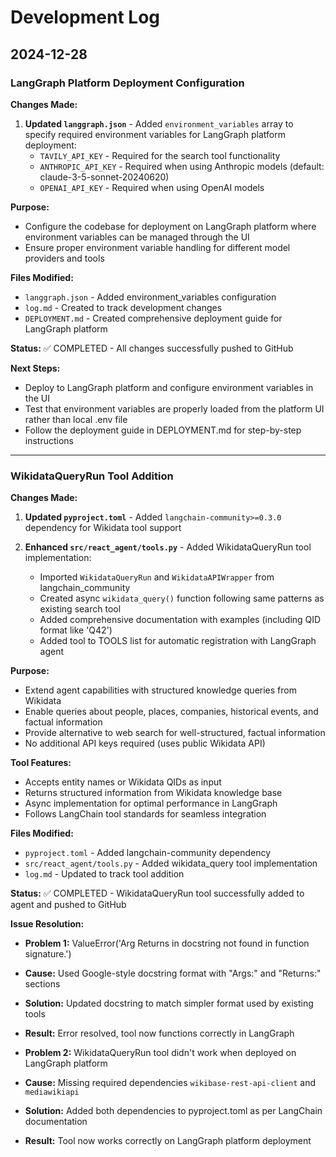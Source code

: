 # Development Log

## 2024-12-28

### LangGraph Platform Deployment Configuration

**Changes Made:**

1. **Updated `langgraph.json`** - Added `environment_variables` array to specify required environment variables for LangGraph platform deployment:
   - `TAVILY_API_KEY` - Required for the search tool functionality
   - `ANTHROPIC_API_KEY` - Required when using Anthropic models (default: claude-3-5-sonnet-20240620)
   - `OPENAI_API_KEY` - Required when using OpenAI models

**Purpose:**

- Configure the codebase for deployment on LangGraph platform where environment variables can be managed through the UI
- Ensure proper environment variable handling for different model providers and tools

**Files Modified:**

- `langgraph.json` - Added environment_variables configuration
- `log.md` - Created to track development changes
- `DEPLOYMENT.md` - Created comprehensive deployment guide for LangGraph platform

**Status:** ✅ COMPLETED - All changes successfully pushed to GitHub

**Next Steps:**

- Deploy to LangGraph platform and configure environment variables in the UI
- Test that environment variables are properly loaded from the platform UI rather than local .env file
- Follow the deployment guide in DEPLOYMENT.md for step-by-step instructions

---

### WikidataQueryRun Tool Addition

**Changes Made:**

1. **Updated `pyproject.toml`** - Added `langchain-community>=0.3.0` dependency for Wikidata tool support

2. **Enhanced `src/react_agent/tools.py`** - Added WikidataQueryRun tool implementation:
   - Imported `WikidataQueryRun` and `WikidataAPIWrapper` from langchain_community
   - Created async `wikidata_query()` function following same patterns as existing search tool
   - Added comprehensive documentation with examples (including QID format like 'Q42')
   - Added tool to TOOLS list for automatic registration with LangGraph agent

**Purpose:**

- Extend agent capabilities with structured knowledge queries from Wikidata
- Enable queries about people, places, companies, historical events, and factual information
- Provide alternative to web search for well-structured, factual information
- No additional API keys required (uses public Wikidata API)

**Tool Features:**

- Accepts entity names or Wikidata QIDs as input
- Returns structured information from Wikidata knowledge base
- Async implementation for optimal performance in LangGraph
- Follows LangChain tool standards for seamless integration

**Files Modified:**

- `pyproject.toml` - Added langchain-community dependency
- `src/react_agent/tools.py` - Added wikidata_query tool implementation
- `log.md` - Updated to track tool addition

**Status:** ✅ COMPLETED - WikidataQueryRun tool successfully added to agent and pushed to GitHub

**Issue Resolution:**

- **Problem 1:** ValueError('Arg Returns in docstring not found in function signature.')
- **Cause:** Used Google-style docstring format with "Args:" and "Returns:" sections
- **Solution:** Updated docstring to match simpler format used by existing tools
- **Result:** Error resolved, tool now functions correctly in LangGraph

- **Problem 2:** WikidataQueryRun tool didn't work when deployed on LangGraph platform
- **Cause:** Missing required dependencies `wikibase-rest-api-client` and `mediawikiapi`
- **Solution:** Added both dependencies to pyproject.toml as per LangChain documentation
- **Result:** Tool now works correctly on LangGraph platform deployment
